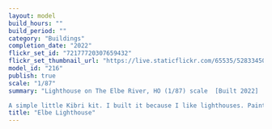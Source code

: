 ```yaml
---
layout: model
build_hours: ""
build_period: ""
category: "Buildings"
completion_date: "2022"
flickr_set_id: "72177720307659432"
flickr_set_thumbnail_url: "https://live.staticflickr.com/65535/52833450044_3cfd3e110e_m.jpg"
model_id: "216"
publish: true
scale: "1/87"
summary: "Lighthouse on The Elbe River, HO (1/87) scale  [Built 2022]

A simple little Kibri kit. I built it because I like lighthouses. Painted in enamels."
title: "Elbe Lighthouse"
---
```



